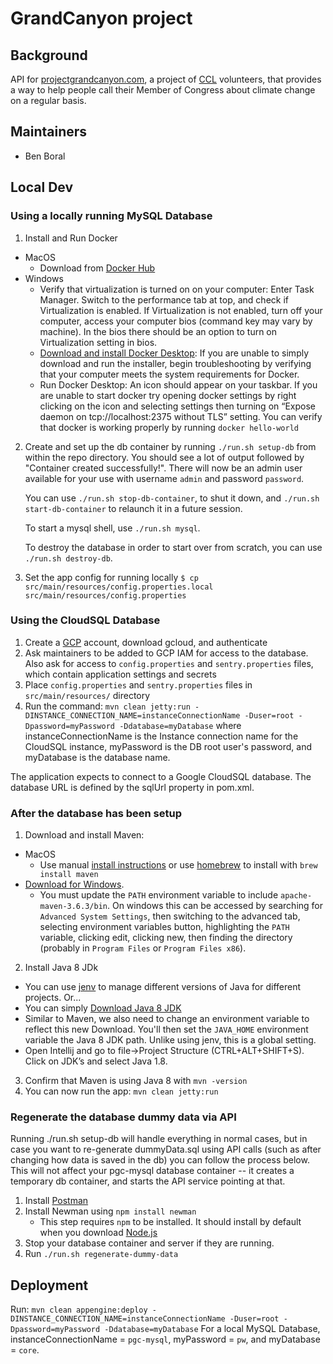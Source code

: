 # GrandCanyon project

## Background
API for [projectgrandcanyon.com](projectgrandcanyon.com), a project of [CCL](citizensclimatelobby.org) volunteers, that provides a way to help people call their Member of Congress about climate change on a regular basis.

## Maintainers
* Ben Boral

## Local Dev

### Using a locally running MySQL Database
1. Install and Run Docker
 * MacOS
     - Download from [Docker Hub](https://docs.docker.com/docker-for-mac/install/)
 * Windows
     * Verify that virtualization is turned on on your computer: Enter Task Manager. Switch to the performance tab at top, and check if Virtualization is enabled. If Virtualization is not enabled, turn off your computer, access your  computer bios (command key may vary by machine). In the bios there should be an option to turn on Virtualization setting in bios.
     * [Download and install Docker Desktop](https://docs.docker.com/get-docker/ "Download and install Docker Desktop"): If you are unable to simply download and run the installer, begin troubleshooting by verifying that your computer meets the system requirements for Docker.
     * Run Docker Desktop: An icon should appear on your taskbar. If you are unable to start docker try opening docker settings by right clicking on the icon and selecting settings then turning on “Expose daemon on tcp://localhost:2375 without TLS” setting. You can verify that docker is working properly by running `docker hello-world`

2. Create and set up the db container by running `./run.sh setup-db` from within the repo directory.  You should see a
   lot of output followed by "Container created successfully!".  There will now be an admin user available for your use
   with username `admin` and password `password`.
   
   You can use `./run.sh stop-db-container`, to shut it down, and `./run.sh start-db-container` to relaunch it in a
   future session.
   
   To start a mysql shell, use `./run.sh mysql`.
   
   To destroy the database in order to start over from scratch, you can use `./run.sh destroy-db`.

3. Set the app config for running locally `$ cp src/main/resources/config.properties.local src/main/resources/config.properties`

### Using the CloudSQL Database
1. Create a [GCP](https://cloud.google.com/) account, download gcloud, and authenticate
2. Ask maintainers to be added to GCP IAM for access to the database. Also ask for access to `config.properties` and `sentry.properties` files, which contain application settings and secrets
3. Place `config.properties` and `sentry.properties` files in `src/main/resources/` directory
4. Run the command: `mvn clean jetty:run -DINSTANCE_CONNECTION_NAME=instanceConnectionName -Duser=root -Dpassword=myPassword -Ddatabase=myDatabase` where instanceConnectionName is the Instance connection name for the CloudSQL instance, myPassword is the DB root user's password, and myDatabase is the database name.

The application expects to connect to a Google CloudSQL database. The database URL is defined by the sqlUrl property in pom.xml.

### After the database has been setup
1. Download and install Maven:
 * MacOS
      * Use manual [install instructions](https://maven.apache.org/install.html) or use [homebrew](https://brew.sh/) to install with `brew install maven`
 * [Download for Windows](https://maven.apache.org/install.html). 
      * You must update the `PATH` environment variable to include `apache-maven-3.6.3/bin`. On windows this can be accessed by searching for `Advanced System Settings`, then switching to the advanced tab, selecting environment variables button, highlighting the `PATH` variable, clicking edit, clicking new, then finding the directory (probably in `Program Files` or `Program Files x86`). 
2. Install Java 8 JDk
 * You can use [jenv](https://www.jenv.be/) to manage different versions of Java for different projects. Or...
 * You can simply [Download Java 8 JDK](https://www.oracle.com/java/technologies/javase/javase-jdk8-downloads.html)
 * Similar to Maven, we also need to change an environment variable to reflect this new Download. You'll then set the `JAVA_HOME` environment variable the Java 8 JDK path. Unlike using jenv, this is a global setting.
 * Open Intellij and go to file->Project Structure (CTRL+ALT+SHIFT+S). Click on JDK’s and select Java 1.8.
3. Confirm that Maven is using Java 8 with `mvn -version`
4. You can now run the app: `mvn clean jetty:run`

### Regenerate the database dummy data via API
Running ./run.sh setup-db will handle everything in normal cases, but in case you want to re-generate dummyData.sql
using API calls (such as after changing how data is saved in the db) you can follow the process below.
This will not affect your pgc-mysql database container -- it creates a temporary
db container, and starts the API service pointing at that.
1. Install [Postman](https://www.postman.com/downloads/)
2. Install Newman using `npm install newman`
   * This step requires `npm` to be installed. It should install by default when you download [Node.js](https://nodejs.org/en/)
3. Stop your database container and server if they are running.
4. Run
`./run.sh regenerate-dummy-data`


## Deployment
Run: `mvn clean appengine:deploy -DINSTANCE_CONNECTION_NAME=instanceConnectionName -Duser=root -Dpassword=myPassword -Ddatabase=myDatabase`
 For a local MySQL Database, instanceConnectionName = `pgc-mysql`, myPassword = `pw`, and myDatabase = `core`. 
